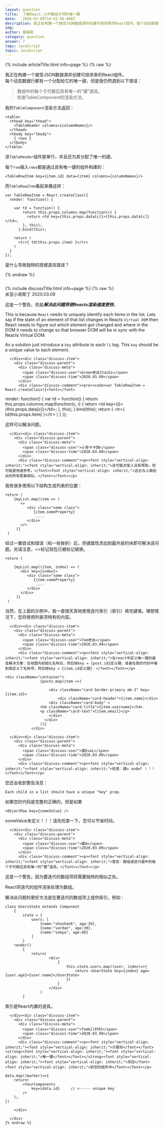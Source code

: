 ```yaml
---
layout: question
title:  了解React.js中数组子项的唯一键
date:   2020-03-09T14:41:48.000Z
description: 我正在构建一个接受JSON数据源并创建可排序表的React组件。每个动态数据行都有一个分配给它的唯一键，但是我仍然遇到以下错误：  数组中的每个子...
img: 
author: 猿路易
category: question
answer: 7
tags: JavaScript
topic: JavaScript
---
```

<div class="article-root">
  <div class="article">
    {% include articleTitle.html info=page %}
    {% raw %}
    <div class="article-content"><p><font style="vertical-align: inherit;"><font style="vertical-align: inherit;">我正在构建一个接受JSON数据源并创建可排序表的React组件。</font></font><br><font style="vertical-align: inherit;"><font style="vertical-align: inherit;">
每个动态数据行都有一个分配给它的唯一键，但是我仍然遇到以下错误：</font></font></p>

<blockquote>
  <p><font style="vertical-align: inherit;"><font style="vertical-align: inherit;">数组中的每个子代都应具有唯一的“键”道具。</font></font><br><font style="vertical-align: inherit;"><font style="vertical-align: inherit;">
  检查TableComponent的渲染方法。</font></font></p>
</blockquote>

<p><font style="vertical-align: inherit;"><font style="vertical-align: inherit;">我的</font></font><code>TableComponent</code><font style="vertical-align: inherit;"><font style="vertical-align: inherit;">渲染方法返回：</font></font></p>

<pre><code>&lt;table&gt;<font></font>
  &lt;thead key="thead"&gt;<font></font>
    &lt;TableHeader columns={columnNames}/&gt;<font></font>
  &lt;/thead&gt;<font></font>
  &lt;tbody key="tbody"&gt;<font></font>
    { rows }<font></font>
  &lt;/tbody&gt;<font></font>
&lt;/table&gt;<font></font>
</code></pre>

<p><font style="vertical-align: inherit;"><font style="vertical-align: inherit;">该</font></font><code>TableHeader</code><font style="vertical-align: inherit;"><font style="vertical-align: inherit;">组件是单行，并且还为其分配了唯一的键。</font></font></p>

<p><font style="vertical-align: inherit;"><font style="vertical-align: inherit;">每个</font></font><code>row</code><font style="vertical-align: inherit;"><font style="vertical-align: inherit;">输入</font></font><code>rows</code><font style="vertical-align: inherit;"><font style="vertical-align: inherit;">都是通过具有唯一键的组件构建的：</font></font></p>

<pre><code>&lt;TableRowItem key={item.id} data={item} columns={columnNames}/&gt;
</code></pre>

<p><font style="vertical-align: inherit;"><font style="vertical-align: inherit;">而</font></font><code>TableRowItem</code><font style="vertical-align: inherit;"><font style="vertical-align: inherit;">看起来像这样：</font></font></p>

<pre><code>var TableRowItem = React.createClass({<font></font>
  render: function() {<font></font>
<font></font>
    var td = function() {<font></font>
        return this.props.columns.map(function(c) {<font></font>
          return &lt;td key={this.props.data[c]}&gt;{this.props.data[c]}&lt;/td&gt;;<font></font>
        }, this);<font></font>
      }.bind(this);<font></font>
<font></font>
    return (<font></font>
      &lt;tr&gt;{ td(this.props.item) }&lt;/tr&gt;<font></font>
    )<font></font>
  }<font></font>
});<font></font>
</code></pre>

<p><font style="vertical-align: inherit;"><font style="vertical-align: inherit;">是什么导致独特的按键道具错误？ </font></font></p></div>
    {% endraw %}
  </div>
  <p style="height: 0;width:0;overflow: hidden;"> 第314篇《了解React.js中数组子项的唯一键》来自Winter(https://github.com/aiyld/aiyld.github.io)的站点</p>
  <div class="discuss-wrapper">
    {% include discussTitle.html info=page %}
    {% raw %}
    <div class="discuss-item">
        <div class="discuss-parent">
          <div class="discuss-meta">
            <span class="discuss-user">米亚小哥斯丁</span>
            <span class="discuss-time">2020.03.09</span>
          </div>
          <div class="discuss-comment"><p><font style="vertical-align: inherit;"><font style="vertical-align: inherit;">这是一个警告，但是</font></font><strong><em><font style="vertical-align: inherit;"><font style="vertical-align: inherit;">解决此问题将使Reacts渲染速度更快</font></font></em></strong><font style="vertical-align: inherit;"><font style="vertical-align: inherit;">，</font></font></p>

<p>This is because <code>React</code> needs to uniquely identify each items in the list. Lets say if the state of an element of that list changes in Reacts <code>Virtual DOM</code> then React needs to figure out which element got changed and where in the DOM it needs to change so that browser DOM will be in sync with the Reacts Virtual DOM.</p>

<p>As a solution just introduce a <code>key</code> attribute to each <code>li</code> tag. This <code>key</code> should be a unique value to each element.</p></div>
        </div>
        
      </div><div class="discuss-item">
        <div class="discuss-parent">
          <div class="discuss-meta">
            <span class="discuss-user">Green老丝Itachi</span>
            <span class="discuss-time">2020.03.09</span>
          </div>
          <div class="discuss-comment"><pre><code>var TableRowItem = React.createClass({<font></font>
  render: function() {<font></font>
<font></font>
    var td = function() {<font></font>
        return this.props.columns.map(function(c, i) {<font></font>
          return &lt;td key={i}&gt;{this.props.data[c]}&lt;/td&gt;;<font></font>
        }, this);<font></font>
      }.bind(this);<font></font>
<font></font>
    return (<font></font>
      &lt;tr&gt;{ td(this.props.item) }&lt;/tr&gt;<font></font>
    )<font></font>
  }<font></font>
});<font></font>
</code></pre>

<p><font style="vertical-align: inherit;"><font style="vertical-align: inherit;">这样可以解决问题。 </font></font></p></div>
        </div>
        
      </div><div class="discuss-item">
        <div class="discuss-parent">
          <div class="discuss-meta">
            <span class="discuss-user">小哥卡卡西</span>
            <span class="discuss-time">2020.03.09</span>
          </div>
          <div class="discuss-comment"><p><font style="vertical-align: inherit;"><font style="vertical-align: inherit;">这可能对某人没有帮助，但可能是快速参考。</font><font style="vertical-align: inherit;">这也与上面给出的所有答案相似。</font></font></p>

<p><font style="vertical-align: inherit;"><font style="vertical-align: inherit;">我有很多使用以下结构生成列表的位置：</font></font></p>

<pre><code>return (<font></font>
    {myList.map(item =&gt; (<font></font>
       &lt;&gt;<font></font>
          &lt;div class="some class"&gt; <font></font>
             {item.someProperty} <font></font>
              ....<font></font>
          &lt;/div&gt;<font></font>
       &lt;/&gt;<font></font>
     )}<font></font>
 )<font></font>
</code></pre>

<p><font style="vertical-align: inherit;"><font style="vertical-align: inherit;">经过一番尝试和错误（和一些挫折）后，将键属性添加到最外层的块即可解决该问题。</font><font style="vertical-align: inherit;">另请注意，&lt;&gt;标记现在已被标记替换。</font></font></p>

<pre><code>return (<font></font>
<font></font>
    {myList.map((item, index) =&gt; (<font></font>
       &lt;div key={index}&gt;<font></font>
          &lt;div class="some class"&gt; <font></font>
             {item.someProperty} <font></font>
              ....<font></font>
          &lt;/div&gt;<font></font>
       &lt;/div&gt;<font></font>
     )}<font></font>
 )<font></font>
</code></pre>

<p><font style="vertical-align: inherit;"><font style="vertical-align: inherit;">当然，在上面的示例中，我一直很天真地使用迭代索引（索引）填充键值。</font><font style="vertical-align: inherit;">理想情况下，您将使用列表项特有的内容。</font></font></p></div>
        </div>
        
      </div><div class="discuss-item">
        <div class="discuss-parent">
          <div class="discuss-meta">
            <span class="discuss-user">Tom老丝</span>
            <span class="discuss-time">2020.03.09</span>
          </div>
          <div class="discuss-comment"><p><font style="vertical-align: inherit;"><font style="vertical-align: inherit;">在react中定义唯一键的最佳解决方案：在地图内初始化名称后，然后按key = {post.id}定义键，或者在我的代码中看到我定义了名称项，然后按key = {item.id定义键}：</font></font></p>

<p></p><div class="snippet" data-lang="js" data-hide="false" data-console="true" data-babel="false">
<div class="snippet-code">
<pre class="snippet-code-js lang-js prettyprint-override"><code>&lt;div className="container"&gt;<font></font>
                {posts.map(item =&gt;(<font></font>
<font></font>
                    &lt;div className="card border-primary mb-3" key={item.id}&gt;<font></font>
                        &lt;div className="card-header"&gt;{item.name}&lt;/div&gt;<font></font>
                    &lt;div className="card-body" &gt;<font></font>
                &lt;h4 className="card-title"&gt;{item.username}&lt;/h4&gt;<font></font>
                &lt;p className="card-text"&gt;{item.email}&lt;/p&gt;<font></font>
                    &lt;/div&gt;<font></font>
                  &lt;/div&gt;<font></font>
                ))}<font></font>
            &lt;/div&gt;</code></pre>
</div>
</div>
<p></p></div>
        </div>
        
      </div><div class="discuss-item">
        <div class="discuss-parent">
          <div class="discuss-meta">
            <span class="discuss-user">猿EvaL</span>
            <span class="discuss-time">2020.03.09</span>
          </div>
          <div class="discuss-comment"><p><font style="vertical-align: inherit;"><font style="vertical-align: inherit;">检查：键= undef ！！！</font></font></p>

<p><font style="vertical-align: inherit;"><font style="vertical-align: inherit;">您还会收到警告消息：</font></font></p>

<pre><code>Each child in a list should have a unique "key" prop.
</code></pre>

<p><font style="vertical-align: inherit;"><font style="vertical-align: inherit;">如果您的代码是完整的正确的，但是如果</font></font></p>

<pre><code>&lt;ObjectRow key={someValue} /&gt;
</code></pre>

<p><font style="vertical-align: inherit;"><font style="vertical-align: inherit;">someValue未定义！！！</font><font style="vertical-align: inherit;">请先检查一下。</font><font style="vertical-align: inherit;">您可以节省时间。</font></font></p></div>
        </div>
        
      </div><div class="discuss-item">
        <div class="discuss-parent">
          <div class="discuss-meta">
            <span class="discuss-user">樱A</span>
            <span class="discuss-time">2020.03.09</span>
          </div>
          <div class="discuss-comment"><p><font style="vertical-align: inherit;"><font style="vertical-align: inherit;">警告：数组或迭代器中的每个子代都应具有唯一的“键”道具。</font></font></p>

<p><font style="vertical-align: inherit;"><font style="vertical-align: inherit;">这是一个警告，因为要迭代的数组项将需要独特的相似之处。</font></font></p>

<p><font style="vertical-align: inherit;"><font style="vertical-align: inherit;">React将迭代的组件渲染处理为数组。</font></font></p>

<p><font style="vertical-align: inherit;"><font style="vertical-align: inherit;">解决此问题的更好方法是在要迭代的数组项上提供索引，例如： </font></font></p>

<pre><code>class UsersState extends Component<font></font>
    {<font></font>
        state = {<font></font>
            users: [<font></font>
                {name:"shashank", age:20},<font></font>
                {name:"vardan", age:30},<font></font>
                {name:"somya", age:40}<font></font>
            ]<font></font>
        }<font></font>
    render()<font></font>
        {<font></font>
            return(<font></font>
                    &lt;div&gt;<font></font>
                        {<font></font>
                            this.state.users.map((user, index)=&gt;{<font></font>
                                return &lt;UserState key={index} age={user.age}&gt;{user.name}&lt;/UserState&gt;<font></font>
                            })<font></font>
                        }<font></font>
                    &lt;/div&gt;<font></font>
                )<font></font>
        }<font></font>
</code></pre>

<p><font style="vertical-align: inherit;"><font style="vertical-align: inherit;">索引是React内置的道具。</font></font></p></div>
        </div>
        
      </div><div class="discuss-item">
        <div class="discuss-parent">
          <div class="discuss-meta">
            <span class="discuss-user">TomGil村村</span>
            <span class="discuss-time">2020.03.09</span>
          </div>
          <div class="discuss-comment"><p><font style="vertical-align: inherit;"><font style="vertical-align: inherit;">只需将</font></font><strong><font style="vertical-align: inherit;"><font style="vertical-align: inherit;">唯一键</font></font></strong><font style="vertical-align: inherit;"><font style="vertical-align: inherit;">添加</font><font style="vertical-align: inherit;">到您的组件中</font></font></p>

<pre><code>data.map((marker)=&gt;{<font></font>
    return(<font></font>
        &lt;YourComponents <font></font>
            key={data.id}     // &lt;----- unique key<font></font>
        /&gt;<font></font>
    );<font></font>
})<font></font>
</code></pre></div>
        </div>
        
      </div>
    {% endraw %}
  </div>
<div>
